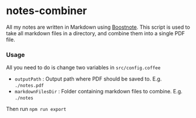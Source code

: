 # notes-combiner

All my notes are written in Markdown using [Boostnote](https://boostnote.io/).
This script is used to take all markdown files in a directory, and combine them into a single PDF file.

### Usage

All you need to do is change two variables in `src/config.coffee`

- `outputPath` : Output path where PDF should be saved to. E.g. `./notes.pdf`
- `markdownFilesDir` : Folder containing markdown files to combine. E.g. `./notes`

Then run `npm run export`

